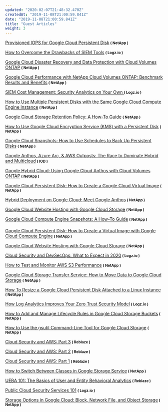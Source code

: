 ```yaml
---
updated: "2020-02-07T21:48:32.470Z"
createdAt: "2019-11-08T21:00:59.841Z"
date: "2019-11-08T21:00:59.841Z"
title: "Guest Articles"
weight: 3
---
```

<style type = "text/css">
.markdown h4 { font-size: 1.1rem !important; }
</style>

<a href="https://cloud.netapp.com/blog/gcp-cvo-blg-provisioned-iops-for-google-cloud-persistent-disk" target="_blank">Provisioned IOPS for Google Cloud Persistent Disk</a><small> **( NetApp )** </small> 

<a href="https://logz.io/blog/learn-siem-tools-pitfalls/" target="_blank">How to Overcome the Drawbacks of SIEM Tools</a><small> **( Logz.io )** </small> 

<a href="https://cloud.netapp.com/blog/gcp-cvo-blg-google-cloud-disaster-recovery-and-data-protection-with-cloud-volumes-ontap" target="_blank">Google Cloud Disaster Recovery and Data Protection with Cloud Volumes ONTAP</a><small> **( NetApp )** </small> 

<a href="https://cloud.netapp.com/blog/gcp-cvo-blg-google-cloud-performance-with-cloud-volumes-ontap-benchmark" target="_blank">Google Cloud Performance with NetApp Cloud Volumes ONTAP: Benchmark Results and Benefits</a><small> **( NetApp )** </small> 

<a href="https://logz.io/blog/cost-efficiency-siem-as-a-service-foss/" target="_blank">SIEM Cost Management: Security Analytics on Your Own </a><small> **( Logz.io )** </small> 

<a href="https://cloud.netapp.com/blog/gcp-cvo-blg-using-google-cloud-persistent-disks-with-a-cloud-compute-instance" target="_blank">How to Use Multiple Persistent Disks with the Same Google Cloud Compute Engine Instance</a><small> **( NetApp )** </small> 

<a href="https://cloud.netapp.com/blog/gcp-cvo-blg-google-cloud-storage-retention-policy-a-how-to-guide" target="_blank">Google Cloud Storage Retention Policy: A How-To Guide</a><small> **( NetApp )** </small> 

<a href="https://cloud.netapp.com/blog/gcp-cvo-blg-how-to-use-google-cloud-encryption-with-a-persistent-disk" target="_blank">How to Use Google Cloud Encryption Service (KMS) with a Persistent Disk</a><small> **( NetApp )** </small> 

<a href="https://cloud.netapp.com/blog/gcp-cvo-blg-google-cloud-snapshots-scheduling-back-ups-for-persistent-disks" target="_blank">Google Cloud Snapshots: How to Use Schedules to Back Up Persistent Disks</a><small> **( NetApp )** </small> 

<a href="https://iamondemand.com/blog/google-anthos-azure-arc-aws-outposts-the-race-to-dominate-hybrid-and-multicloud/" target="_blank">Google Anthos, Azure Arc, & AWS Outposts: The Race to Dominate Hybrid and Multicloud</a><small> **( IOD )** </small> 

<a href="https://cloud.netapp.com/blog/gcp-cvo-blg-google-hybrid-cloud-with-anthos-and-cloud-volumes-ontap" target="_blank">Google Hybrid Cloud: Using Google Cloud Anthos with Cloud Volumes ONTAP</a><small> **( NetApp )** </small> 

<a href="https://cloud.netapp.com/blog/google-cloud-persistent-disk-virtual-image-creation-gc-cvo-blg" target="_blank">Google Cloud Persistent Disk: How to Create a Google Cloud Virtual Image</a><small> **( NetApp )** </small> 

<a href="https://cloud.netapp.com/blog/hybrid-deployment-with-google-anthos-an-intro-gc-cvo-blg" target="_blank">Hybrid Deployment on Google Cloud: Meet Google Anthos</a><small> **( NetApp )** </small> 

<a href="https://cloud.netapp.com/blog/google-cloud-website-hosting-on-google-cloud-storage-gcp-cvo-blg" target="_blank">Google Cloud Website Hosting with Google Cloud Storage</a><small> **( NetApp )** </small> 

<a href="https://cloud.netapp.com/blog/gcp-google-cloud-compute-engine-snapshot-use-cvo-blg" target="_blank">Google Cloud Compute Engine Snapshots: A How-To Guide</a><small> **( NetApp )** </small> 

####
<a href="https://cloud.netapp.com/blog/google-cloud-persistent-disk-virtual-image-creation-gc-cvo-blg" target="_blank">Google Cloud Persistent Disk: How to Create a Virtual Image with Google Cloud Compute Engine</a><small> **( NetApp )** </small> 

<a href="https://cloud.netapp.com/blog/google-cloud-website-hosting-on-google-cloud-storage-gcp-cvo-blg" target="_blank">Google Cloud Website Hosting with Google Cloud Storage</a><small> **( NetApp )** </small> 

<a href="https://logz.io/blog/cloud-security-siem-devsecops-what-to-expect-in-2020/" target="_blank">Cloud Security and DevSecOps: What to Expect in 2020</a><small> **( Logz.io )** </small>

<a href="https://cloud.netapp.com/blog/aws-s3-performance-tuning-and-monitoring" target="_blank">How to Test and Monitor AWS S3 Performance</a><small> **( NetApp )** </small> 

<a href="https://cloud.netapp.com/blog/cloud-storage-transfer-service-for-google-cloud" target="_blank">Google Cloud Storage Transfer Service: How to Move Data to Google Cloud Storage</a><small> **( NetApp )** </small>

<a href="https://cloud.netapp.com/blog/google-cloud-persistent-disk-how-to-resize-and-use" target="_blank">How To Resize a Google Cloud Persistent Disk Attached to a Linux Instance</a><small> **( NetApp )** </small>

<a href="https://logz.io/blog/how-log-analytics-improves-your-zero-trust-security-model/" target="_blank">How Log Analytics Improves Your Zero Trust Security Model</a><small> **( Logz.io )** </small>

<a href="https://cloud.netapp.com/blog/google-cloud-storage-bucket-lifecycle-rules-how-to-change-them" target="_blank">How to Add and Manage Lifecycle Rules in Google Cloud Storage Buckets</a><small> **( NetApp )** </small>

<a href="https://cloud.netapp.com/blog/gsutil-command-line-control-of-google-cloud-storage" target="_blank">How to Use the gsutil Command-Line Tool for Google Cloud Storage</a><small> **( NetApp )** </small>

<a href="https://www.reblaze.com/blog/cloud-security-and-aws-part3/" target="_blank">Cloud Security and AWS: Part 3</a><small> **( Reblaze )** </small>

<a href="https://www.reblaze.com/blog/cloud-security-and-aws-part2/" target="_blank">Cloud Security and AWS: Part 2</a><small> **( Reblaze )** </small>

<a href="https://www.reblaze.com/blog/cloud-security-and-aws-part1/" target="_blank">Cloud Security and AWS: Part 1</a><small> **( Reblaze )** </small>

<a href="https://cloud.netapp.com/blog/google-storage-service-how-to-switch-google-cloud-storage-class" target="_blank">How to Switch Between Classes in Google Storage Service</a><small> **( NetApp )** </small>

<a href="https://www.reblaze.com/blog/ueba-101-basics-user-entity-behavioral-analytics/" target="_blank">UEBA 101: The Basics of User and Entity Behavioral Analytics</a><small> **( Reblaze )** </small>

<a href="https://logz.io/blog/public-cloud-security-services-101/" target="_blank">Public Cloud Security Services 101</a><small> **( Logz.io )** </small>

<a href="https://cloud.netapp.com/blog/object-storage-block-and-shared-file-storage-in-google-cloud" target="_blank">Storage Options in Google Cloud: Block, Network File, and Object Storage</a><small> **( NetApp )** </small>